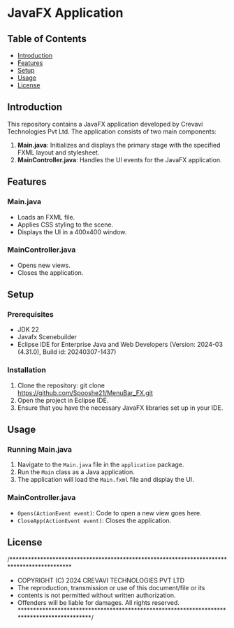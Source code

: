 # JavaFX Application

## Table of Contents
- [Introduction](#introduction)
- [Features](#features)
- [Setup](#setup)
- [Usage](#usage)
- [License](#license)

## Introduction
This repository contains a JavaFX application developed by Crevavi Technologies Pvt Ltd. The application consists of two main components:
1. **Main.java**: Initializes and displays the primary stage with the specified FXML layout and stylesheet.
2. **MainController.java**: Handles the UI events for the JavaFX application.

## Features
### Main.java
- Loads an FXML file.
- Applies CSS styling to the scene.
- Displays the UI in a 400x400 window.

### MainController.java
- Opens new views.
- Closes the application.

## Setup
### Prerequisites
- JDK 22
- Javafx Scenebuilder
- Eclipse IDE for Enterprise Java and Web Developers (Version: 2024-03 (4.31.0), Build id: 20240307-1437)

### Installation
1. Clone the repository:
    git clone https://github.com/Spooshe21/MenuBar_FX.git
2. Open the project in Eclipse IDE.
3. Ensure that you have the necessary JavaFX libraries set up in your IDE.

## Usage
### Running Main.java
1. Navigate to the `Main.java` file in the `application` package.
2. Run the `Main` class as a Java application.
3. The application will load the `Main.fxml` file and display the UI.

### MainController.java
- `Opens(ActionEvent event)`: Code to open a new view goes here.
- `CloseApp(ActionEvent event)`: Closes the application.

## License
/********************************************************************************************
 *   COPYRIGHT (C) 2024 CREVAVI TECHNOLOGIES PVT LTD
 *   The reproduction, transmission or use of this document/file or its
 *   contents is not permitted without written authorization.
 *   Offenders will be liable for damages. All rights reserved.
 ********************************************************************************************/
